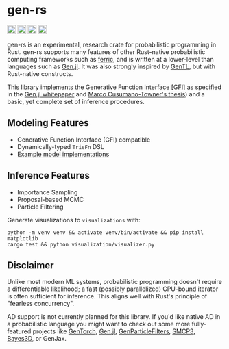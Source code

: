 # gen-rs

[<img alt="github" src="https://img.shields.io/badge/agarret7/gen-rs?style=for-the-badge&labelColor=555555&logo=github" height="20">](https://github.com/agarret7/gen-rs)
[<img alt="crates.io" src="https://img.shields.io/crates/v/gen-rs.svg?style=for-the-badge&color=fc8d62&logo=rust" height="20">](https://crates.io/crates/gen-rs)
[<img alt="docs.rs" src="https://img.shields.io/badge/docs.rs-gen_rs-66c2a5?style=for-the-badge&labelColor=555555&logo=docs.rs" height="20">](https://docs.rs/gen-rs)
[<img alt="status" src="https://img.shields.io/github/actions/workflow/status/agarret7/gen-rs/test.yml?branch=main&style=for-the-badge" height="20">](https://github.com/agarret7/gen-rs/actions?query=branch%3Amain)

gen-rs is an experimental, research crate for probabilistic programming in Rust. gen-rs supports many features of other Rust-native probabilistic computing frameworks such as [ferric](https://github.com/ferric-ai/ferric), and is written at a lower-level than languages such as [Gen.jl](https://github.com/probcomp/Gen.jl). It was also strongly inspired by [GenTL](https://github.com/OpenGen/GenTL/tree/main), but with Rust-native constructs.

This library implements the Generative Function Interface [[GFI]](https://github.com/agarret7/gen-rs/blob/main/gen-rs/src/gfi.rs) as specified in the [Gen.jl whitepaper](https://dl.acm.org/doi/10.1145/3314221.3314642) and [Marco Cusumano-Towner's thesis](https://www.mct.dev/assets/mct-thesis.pdf)) and a basic, yet complete set of inference procedures.


## Modeling Features

- Generative Function Interface (GFI) compatible
- Dynamically-typed `TrieFn` DSL
- [Example model implementations](https://github.com/agarret7/gen-rs/blob/main/gen-rs/tests/triefns)

## Inference Features

- Importance Sampling
- Proposal-based MCMC
- Particle Filtering

Generate visualizations to `visualizations` with:
```shell
python -m venv venv && activate venv/bin/activate && pip install matplotlib
cargo test && python visualization/visualizer.py
```


## Disclaimer

Unlike most modern ML systems, probabilistic programming doesn't require a differentiable likelihood; a fast (possibly parallelized) CPU-bound iterator is often sufficient for inference. This aligns well with Rust's principle of "fearless concurrency".

AD support is not currently planned for this library. If you'd like native AD in a probabilistic language you might want to check out some more fully-featured projects like [GenTorch](https://github.com/OpenGen/GenTorch/), [Gen.jl](https://github.com/probcomp/Gen.jl/tree/master), [GenParticleFilters](https://github.com/probcomp/GenParticleFilters.jl), [SMCP3](https://github.com/probcomp/aistats2023-smcp3), [Bayes3D](https://github.com/probcomp/bayes3d/tree/main), or GenJax.
